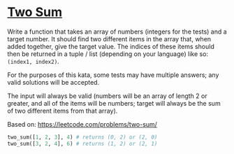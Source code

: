 # [Two Sum](https://www.codewars.com/kata/52c31f8e6605bcc646000082)

Write a function that takes an array of numbers (integers for the tests) and a target number. It should find two different items in the array that, when added together, give the target value. The indices of these items should then be returned in a tuple / list (depending on your language) like so: `(index1, index2)`.

For the purposes of this kata, some tests may have multiple answers; any valid solutions will be accepted.

The input will always be valid (numbers will be an array of length 2 or greater, and all of the items will be numbers; target will always be the sum of two different items from that array).

Based on: https://leetcode.com/problems/two-sum/







```python
two_sum([1, 2, 3], 4) # returns (0, 2) or (2, 0)
two_sum([3, 2, 4], 6) # returns (1, 2) or (2, 1)
```



